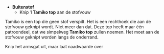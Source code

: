 -   **Buitenstof**
    -   Knip **1 Tamiko top** aan de stofvouw

Tamiko is een top die geen stof verspilt. Het is een rechthoek die aan de stofvouw geknipt wordt. Niet meer dan dat. Deze top heeft maar één patroondeel, dat we simpelweg **Tamiko top** zullen noemen. Het moet aan de stofvouw geknipt worden langs de onderrand.

<Note>

Knip het armsgat uit, maar laat naadwaarde over

</Note>
